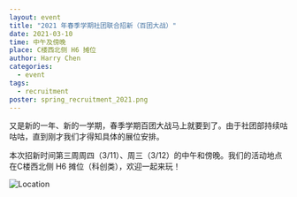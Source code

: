 ```yaml
---
layout: event
title: "2021 年春季学期社团联合招新（百团大战）"
date: 2021-03-10
time: 中午及傍晚
place: C楼西北侧 H6 摊位
author: Harry Chen
categories:
  - event
tags:
  - recruitment
poster: spring_recruitment_2021.png
---
```


又是新的一年、新的一学期，春季学期百团大战马上就要到了。由于社团部持续咕咕咕，直到刚才我们才得知具体的展位安排。

本次招新时间第三周周四（3/11）、周三（3/12）的中午和傍晚。我们的活动地点在C楼西北侧 H6 摊位（科创类），欢迎一起来玩！

<!--more-->

![Location](/assets/img/events/spring_recruitment_2021.jpg)
